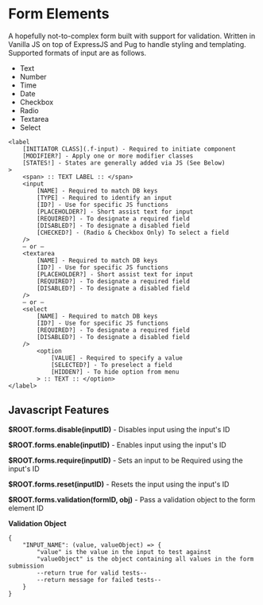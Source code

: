 # Form Elements

A hopefully not-to-complex form built with support for validation.
Written in Vanilla JS on top of ExpressJS and Pug to handle styling and templating.
Supported formats of input are as follows.

- Text
- Number
- Time
- Date
- Checkbox
- Radio
- Textarea
- Select

```
<label
	[INITIATOR CLASS](.f-input) - Required to initiate component
	[MODIFIER?] - Apply one or more modifier classes
	[STATES!] - States are generally added via JS (See Below)
>
    <span> :: TEXT LABEL :: </span>
    <input
        [NAME] - Required to match DB keys
        [TYPE] - Required to identify an input
        [ID?] - Use for specific JS functions
        [PLACEHOLDER?] - Short assist text for input
        [REQUIRED?] - To designate a required field
        [DISABLED?] - To designate a disabled field
        [CHECKED?] - (Radio & Checkbox Only) To select a field
    /> 
    – or –
    <textarea
        [NAME] - Required to match DB keys
        [ID?] - Use for specific JS functions
        [PLACEHOLDER?] - Short assist text for input
        [REQUIRED?] - To designate a required field
        [DISABLED?] - To designate a disabled field
    />
    – or –
    <select
        [NAME] - Required to match DB keys
        [ID?] - Use for specific JS functions
        [REQUIRED?] - To designate a required field
        [DISABLED?] - To designate a disabled field
    />
        <option
            [VALUE] - Required to specify a value
            [SELECTED?] - To preselect a field
            [HIDDEN?] - To hide option from menu
        > :: TEXT :: </option>
</label>
```
## Javascript Features

**$ROOT.forms.disable(inputID)** - Disables input using the input's ID

**$ROOT.forms.enable(inputID)** - Enables input using the input's ID

**$ROOT.forms.require(inputID)** - Sets an input to be Required using the input's ID

**$ROOT.forms.reset(inputID)** - Resets the input using the input's ID

**$ROOT.forms.validation(formID, obj)** - Pass a validation object to the form element ID

**Validation Object**
```
{
    "INPUT_NAME": (value, valueObject) => {
        "value" is the value in the input to test against
        "valueObject" is the object containing all values in the form submission
        --return true for valid tests--
        --return message for failed tests--
    }
}
```